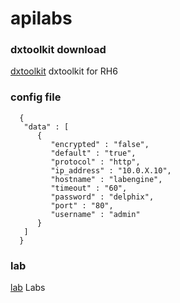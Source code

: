 # apilabs

### dxtoolkit download
[dxtoolkit](https://drive.google.com/file/d/17GYvj_-nLcNDdU1iCG2rQTuARczSi_QT/view?usp=sharing) dxtoolkit for RH6


### config file
  
```  
  {
   "data" : [
      {
         "encrypted" : "false",
         "default" : "true",
         "protocol" : "http",
         "ip_address" : "10.0.X.10",
         "hostname" : "labengine",
         "timeout" : "60",
         "password" : "delphix",
         "port" : "80",
         "username" : "admin"
      }
   ]
  }
```

### lab 

[lab](lab.txt) Labs
